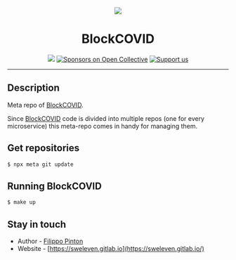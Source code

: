 <div align="center" style="font-size: 7em">

<img src="https://img.icons8.com/emoji/192/000000/books-emoji.png"/>
</div>

<div align="center">
<h1>BlockCOVID</h1>
</div>

<p align="center">
<a href="https://paypal.me/kamilmysliwiec" target="_blank"><img 
src="https://img.shields.io/badge/Donate-PayPal-ff3f59.svg"/></a>
<a href="https://opencollective.com/nest#sponsor" target="_blank"><img src="https://opencollective.com/nest/sponsors/badge.svg" alt="Sponsors on Open Collective" /></a>
<a href="https://opencollective.com/nest#sponsor"  target="_blank"><img src="https://img.shields.io/badge/Support%20us-Open%20Collective-41B883.svg" alt="Support us"></a>
</p>

<hr>

## Description

Meta repo of [BlockCOVID](sweleven.gitlab.io/blockcovid).

Since [BlockCOVID](sweleven.gitlab.io/blockcovid) code is divided into multiple repos (one for every microservice) this meta-repo comes in handy for managing them. 

## Get repositories

```bash
$ npx meta git update
```


## Running BlockCOVID

```bash
$ make up
```



## Stay in touch

- Author - [Filippo Pinton](https://gitlab.com/Butterneck.com)
- Website - [https://sweleven.gitlab.io](https://sweleven.gitlab.io/)
